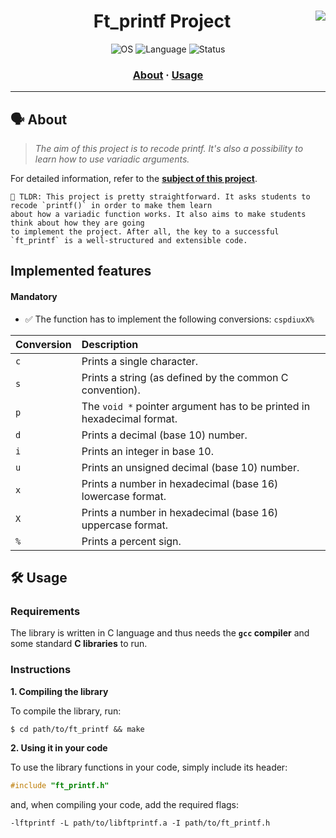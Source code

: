 <div align="center">

# Ft_printf Project <img align="right" src="https://user-images.githubusercontent.com/102881479/215298013-ff93daf3-6f0c-4226-9474-65b280e579fe.png" /> 

<p align="center">
    <img src="https://img.shields.io/badge/OS-Linux-blue" alt="OS">
    <img src="https://img.shields.io/badge/Language-C%20%7C%20C%2B%2B-blue.svg" alt="Language">
    <img src="https://img.shields.io/badge/Status-Completed-brightgreen.svg" alt="Status">
</p>

</div>

<h3 align="center">
	<a href="#%EF%B8%8F-about">About</a>
	<span> · </span>
	<a href="#%EF%B8%8F-usage">Usage</a>
</h3>

---

## 🗣️ About

> _The aim of this project is to recode printf. It's also a possibility to learn how to use variadic arguments._

For detailed information, refer to the [**subject of this project**](https://github.com/nataliakzm/School42_Cursus/blob/main/Ft_Printf/en.subject.pdf).

	🚀 TLDR: This project is pretty straightforward. It asks students to recode `printf()` in order to make them learn 
	about how a variadic function works. It also aims to make students think about how they are going 
	to implement the project. After all, the key to a successful `ft_printf` is a well-structured and extensible code.

## Implemented features

#### Mandatory

- ✅ The function has to implement the following conversions: `cspdiuxX%`

| Conversion | Description |
|:----|:-----|
| `c`  | Prints a single character. |
| `s`  | Prints a string (as defined by the common C convention). |
| `p`  | The `void *` pointer argument has to be printed in hexadecimal format. |
| `d`  | Prints a decimal (base 10) number. |
| `i`  | Prints an integer in base 10. |
| `u`  | Prints an unsigned decimal (base 10) number. |
| `x`  | Prints a number in hexadecimal (base 16) lowercase format. |
| `X`  | Prints a number in hexadecimal (base 16) uppercase format. |
| `%`  | Prints a percent sign. |


## 🛠️ Usage

### Requirements

The library is written in C language and thus needs the **`gcc` compiler** and some standard **C libraries** to run.

### Instructions

**1. Compiling the library**

To compile the library, run:

```shell
$ cd path/to/ft_printf && make
```

**2. Using it in your code**

To use the library functions in your code, simply include its header:

```C
#include "ft_printf.h"
```

and, when compiling your code, add the required flags:

```shell
-lftprintf -L path/to/libftprintf.a -I path/to/ft_printf.h
```
